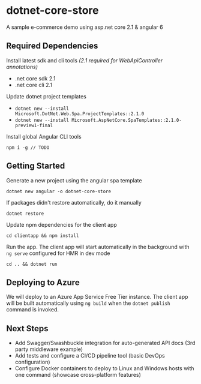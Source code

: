 # dotnet-core-store

A sample e-commerce demo using asp.net core 2.1 &amp; angular 6

## Required Dependencies

Install latest sdk and cli tools _(2.1 required for WebApiController annotations)_

- .net core sdk 2.1
- .net core cli 2.1

Update dotnet project templates

- `dotnet new --install Microsoft.DotNet.Web.Spa.ProjectTemplates::2.1.0`
- `dotnet new --install Microsoft.AspNetCore.SpaTemplates::2.1.0-preview1-final`

Install global Angular CLI tools

```
npm i -g // TODO
```

## Getting Started

Generate a new project using the angular spa template

`dotnet new angular -o dotnet-core-store`

If packages didn't restore automatically, do it manually

`dotnet restore`

Update npm dependencies for the client app

`cd clientapp && npm install`

Run the app. The client app will start automatically in the background with `ng serve` configured for HMR in dev mode

`cd .. && dotnet run`

## Deploying to Azure

We will deploy to an Azure App Service Free Tier instance. The client app will be built automatically using `ng build` when the `dotnet publish` command is invoked.

## Next Steps

- Add Swagger/Swashbuckle integration for auto-generated API docs (3rd party middleware example)
- Add tests and configure a CI/CD pipeline tool (basic DevOps configuration)
- Configure Docker containers to deploy to Linux and Windows hosts with one command (showcase cross-platform features)

